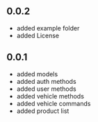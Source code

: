 ## 0.0.2

* added example folder
* added License

## 0.0.1

* added models
* added auth methods
* added user methods
* added vehicle methods
* added vehicle commands
* added product list
